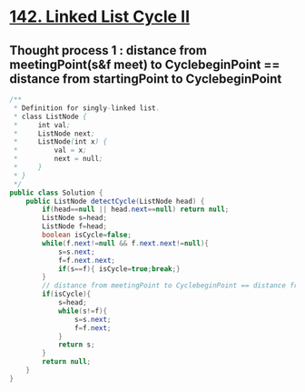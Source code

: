 # [**142. Linked List Cycle II**](https://leetcode.com/problems/linked-list-cycle-ii/)

## Thought process 1 : **distance from meetingPoint(s&f meet) to CyclebeginPoint == distance from startingPoint to CyclebeginPoint**
```java
/**
 * Definition for singly-linked list.
 * class ListNode {
 *     int val;
 *     ListNode next;
 *     ListNode(int x) {
 *         val = x;
 *         next = null;
 *     }
 * }
 */
public class Solution {
    public ListNode detectCycle(ListNode head) {
        if(head==null || head.next==null) return null;
        ListNode s=head;
        ListNode f=head;
        boolean isCycle=false;
        while(f.next!=null && f.next.next!=null){
            s=s.next;
            f=f.next.next;
            if(s==f){ isCycle=true;break;}
        }
        // distance from meetingPoint to CyclebeginPoint == distance from startingPoint to CyclebeginPoint
        if(isCycle){
            s=head;
            while(s!=f){
                s=s.next;
                f=f.next;
            }
            return s;
        }
        return null;
    }
}
```

